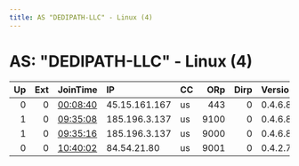 ```yaml
---
title: AS "DEDIPATH-LLC" - Linux (4)
---
```


# AS: "DEDIPATH-LLC" - Linux (4)

|   Up |   Ext | JoinTime                                                                                              | IP            | CC   |   ORp |   Dirp | Version   | Contact                     | Nickname   |   eFamMembers |
|-----:|------:|:------------------------------------------------------------------------------------------------------|:--------------|:-----|------:|-------:|:----------|:----------------------------|:-----------|--------------:|
|    0 |     0 | [00:08:40](https://nusenu.github.io/OrNetStats/w/relay/EC8CB7B32E2B6E13B57A6815F91B44E20C080497.html) | 45.15.161.167 | us   |   443 |      0 | 0.4.6.8   | manybahtpage@gmail.com      | Manybaht   |             1 |
|    1 |     0 | [09:35:08](https://nusenu.github.io/OrNetStats/w/relay/0BDF3D52CC357DDF1D3E135B9C984A6CD292B306.html) | 185.196.3.137 | us   |  9100 |      0 | 0.4.6.8   | concept112211221122@gmail   | Unnamed    |             8 |
|    1 |     0 | [09:35:16](https://nusenu.github.io/OrNetStats/w/relay/78747F4EDF53A6CCAAAC9F9F4E91683FDFE4A02D.html) | 185.196.3.137 | us   |  9000 |      0 | 0.4.6.8   | concept112211221122@gmail   | Unnamed    |             8 |
|    0 |     0 | [10:40:02](https://nusenu.github.io/OrNetStats/w/relay/29C7D63875B39A22C26569F0946C6D8AF9457D1B.html) | 84.54.21.80   | us   |  9001 |      0 | 0.4.2.7   | Random Person &lt;nobody AT | turdbluger |             1 |
